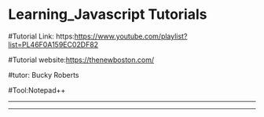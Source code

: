 # Learning_Javascript Tutorials

#Tutorial Link: https:https://www.youtube.com/playlist?list=PL46F0A159EC02DF82

#Tutorial website:https://thenewboston.com/

#tutor: Bucky Roberts

#Tool:Notepad++


*******************************************************************


<!DOCTYPE html PUBLIC "-//W3C//DTD XHTML 1.1 Transitional//EN" 
"http://www.w3.org/TR/xhtml1/DTD/xhtml1-transitional.dtd">

<html>
<head>
</head>
<body>

<script>

	
</script>
</body>
</html>

*******************************************************************
